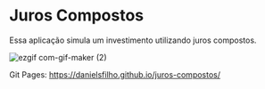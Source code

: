 <h1> Juros Compostos </h1>

Essa aplicação simula um investimento utilizando juros compostos.

![ezgif com-gif-maker (2)](https://user-images.githubusercontent.com/95106236/160223472-fe55b608-d090-4f3d-94eb-b219289324a5.gif)

Git Pages: https://danielsfilho.github.io/juros-compostos/


